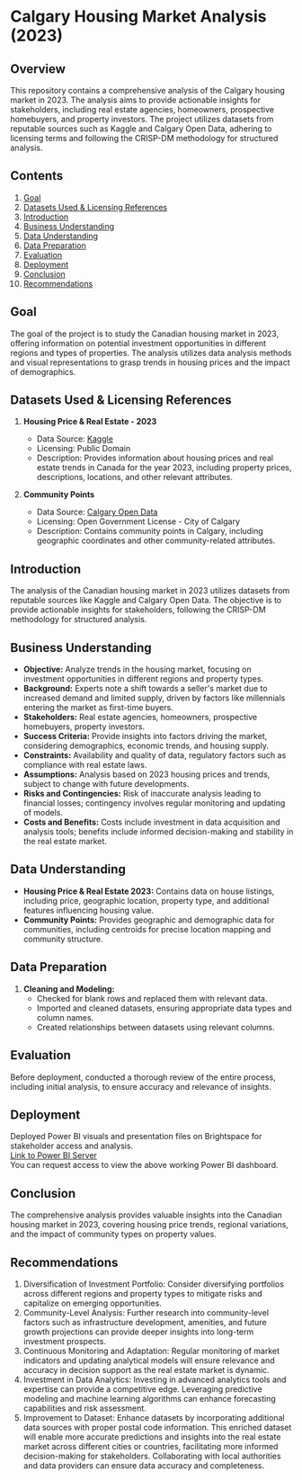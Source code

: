 # Calgary Housing Market Analysis (2023)

## Overview

This repository contains a comprehensive analysis of the Calgary housing market in 2023. The analysis aims to provide actionable insights for stakeholders, including real estate agencies, homeowners, prospective homebuyers, and property investors. The project utilizes datasets from reputable sources such as Kaggle and Calgary Open Data, adhering to licensing terms and following the CRISP-DM methodology for structured analysis.

## Contents

1. [Goal](#goal)
2. [Datasets Used & Licensing References](#datasets-used--licensing-references)
3. [Introduction](#introduction)
4. [Business Understanding](#business-understanding)
5. [Data Understanding](#data-understanding)
6. [Data Preparation](#data-preparation)
7. [Evaluation](#evaluation)
8. [Deployment](#deployment)
9. [Conclusion](#conclusion)
10. [Recommendations](#recommendations)

## Goal

The goal of the project is to study the Canadian housing market in 2023, offering information on potential investment opportunities in different regions and types of properties. The analysis utilizes data analysis methods and visual representations to grasp trends in housing prices and the impact of demographics.

## Datasets Used & Licensing References

1. **Housing Price & Real Estate - 2023**
   - Data Source: [Kaggle](https://www.kaggle.com/datasets/reenapinto/housing-price-and-real-estate-2023)
   - Licensing: Public Domain
   - Description: Provides information about housing prices and real estate trends in Canada for the year 2023, including property prices, descriptions, locations, and other relevant attributes.

2. **Community Points**
   - Data Source: [Calgary Open Data](https://data.calgary.ca/Base-Maps/Community-Points/j9ps-fyst/data)
   - Licensing: Open Government License - City of Calgary
   - Description: Contains community points in Calgary, including geographic coordinates and other community-related attributes.

## Introduction

The analysis of the Canadian housing market in 2023 utilizes datasets from reputable sources like Kaggle and Calgary Open Data. The objective is to provide actionable insights for stakeholders, following the CRISP-DM methodology for structured analysis.

## Business Understanding

- **Objective:** Analyze trends in the housing market, focusing on investment opportunities in different regions and property types.
- **Background:** Experts note a shift towards a seller's market due to increased demand and limited supply, driven by factors like millennials entering the market as first-time buyers.
- **Stakeholders:** Real estate agencies, homeowners, prospective homebuyers, property investors.
- **Success Criteria:** Provide insights into factors driving the market, considering demographics, economic trends, and housing supply.
- **Constraints:** Availability and quality of data, regulatory factors such as compliance with real estate laws.
- **Assumptions:** Analysis based on 2023 housing prices and trends, subject to change with future developments.
- **Risks and Contingencies:** Risk of inaccurate analysis leading to financial losses; contingency involves regular monitoring and updating of models.
- **Costs and Benefits:** Costs include investment in data acquisition and analysis tools; benefits include informed decision-making and stability in the real estate market.

## Data Understanding

- **Housing Price & Real Estate 2023:** Contains data on house listings, including price, geographic location, property type, and additional features influencing housing value.
- **Community Points:** Provides geographic and demographic data for communities, including centroids for precise location mapping and community structure.

## Data Preparation

1. **Cleaning and Modeling:**
   - Checked for blank rows and replaced them with relevant data.
   - Imported and cleaned datasets, ensuring appropriate data types and column names.
   - Created relationships between datasets using relevant columns.

## Evaluation

Before deployment, conducted a thorough review of the entire process, including initial analysis, to ensure accuracy and relevance of insights.

## Deployment

Deployed Power BI visuals and presentation files on Brightspace for stakeholder access and analysis.  
[Link to Power BI Server](https://app.powerbi.com/groups/me/reports/84bd6331-498c-42da-9409-870add279e4a/ReportSection?experience=power-bi)  
You can request access to view the above working Power BI dashboard.

## Conclusion

The comprehensive analysis provides valuable insights into the Canadian housing market in 2023, covering housing price trends, regional variations, and the impact of community types on property values.

## Recommendations

1. Diversification of Investment Portfolio: Consider diversifying portfolios across different regions and property types to mitigate risks and capitalize on emerging opportunities.
2. Community-Level Analysis: Further research into community-level factors such as infrastructure development, amenities, and future growth projections can provide deeper insights into long-term investment prospects.
3. Continuous Monitoring and Adaptation: Regular monitoring of market indicators and updating analytical models will ensure relevance and accuracy in decision support as the real estate market is dynamic.
4. Investment in Data Analytics: Investing in advanced analytics tools and expertise can provide a competitive edge. Leveraging predictive modeling and machine learning algorithms can enhance forecasting capabilities and risk assessment.
5. Improvement to Dataset: Enhance datasets by incorporating additional data sources with proper postal code information. This enriched dataset will enable more accurate predictions and insights into the real estate market across different cities or countries, facilitating more informed decision-making for stakeholders. Collaborating with local authorities and data providers can ensure data accuracy and completeness.
